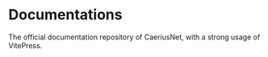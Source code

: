 # Documentations
The official documentation repository of CaeriusNet, with a strong usage of VitePress.
